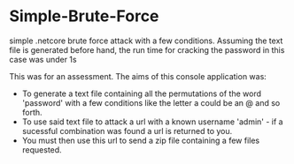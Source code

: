 # Simple-Brute-Force
simple .netcore brute force attack with a few conditions. Assuming the text file is generated before hand, the run time for cracking the password in this case was under 1s 

This was for an assessment. The aims of this console application was:

+ To generate a text file containing all the permutations of the word 'password' with a few conditions like the letter a could 
be an @ and so forth.
+ To use said text file to attack a url with a known username 'admin' - if a sucessful combination was found a url is returned to you.
+ You must then use this url to send a zip file containing a few files requested.
